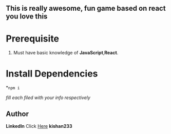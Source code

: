 ## This is really awesome, fun game based on react you love this ##

# Prerequisite

1.  Must have basic knowledge of **JavaScript**,**React**.

# Install Dependencies

*`npm i`




_fill each filed with your info respectively_

## Author
**LinkedIn** Click [Here](https://in.linkedin.com/in/kishan233) **kishan233**
